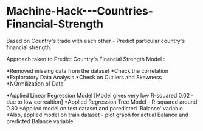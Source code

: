 # Machine-Hack---Countries-Financial-Strength
Based on Country's trade with each other - Predict particular country's financial strength.  


Approach taken to Predict Country's Financial Strength Model :

*Removed missing data from the dataset
*Check the correlation 
*Exploratory Data Analysis
*Check on Outliers and Skewness 
*NOrmilization of Data 

*Applied Linear Regression Model [Model gives very low R-squared 0.02 - due to low correaltion]
*Applied Regression Tree Model - R-squared around 0.80 
*Applied model on test dataset and poredicted 'Balance' variable
*Also, applied model on train dataset - plot graph for actual Balance and predicted Balance variable. 
